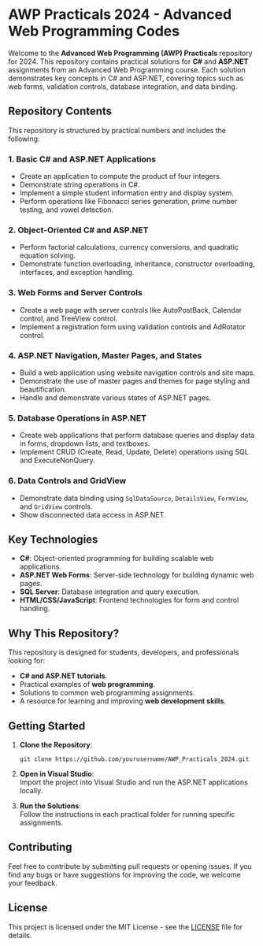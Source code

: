 # AWP Practicals 2024 - Advanced Web Programming Codes

Welcome to the **Advanced Web Programming (AWP) Practicals** repository for 2024. This repository contains practical solutions for **C#** and **ASP.NET** assignments from an Advanced Web Programming course. Each solution demonstrates key concepts in C# and ASP.NET, covering topics such as web forms, validation controls, database integration, and data binding.

## Repository Contents

This repository is structured by practical numbers and includes the following:

### 1. Basic C# and ASP.NET Applications
- Create an application to compute the product of four integers.
- Demonstrate string operations in C#.
- Implement a simple student information entry and display system.
- Perform operations like Fibonacci series generation, prime number testing, and vowel detection.

### 2. Object-Oriented C# and ASP.NET
- Perform factorial calculations, currency conversions, and quadratic equation solving.
- Demonstrate function overloading, inheritance, constructor overloading, interfaces, and exception handling.

### 3. Web Forms and Server Controls
- Create a web page with server controls like AutoPostBack, Calendar control, and TreeView control.
- Implement a registration form using validation controls and AdRotator control.

### 4. ASP.NET Navigation, Master Pages, and States
- Build a web application using website navigation controls and site maps.
- Demonstrate the use of master pages and themes for page styling and beautification.
- Handle and demonstrate various states of ASP.NET pages.

### 5. Database Operations in ASP.NET
- Create web applications that perform database queries and display data in forms, dropdown lists, and textboxes.
- Implement CRUD (Create, Read, Update, Delete) operations using SQL and ExecuteNonQuery.

### 6. Data Controls and GridView
- Demonstrate data binding using `SqlDataSource`, `DetailsView`, `FormView`, and `GridView` controls.
- Show disconnected data access in ASP.NET.

## Key Technologies
- **C#**: Object-oriented programming for building scalable web applications.
- **ASP.NET Web Forms**: Server-side technology for building dynamic web pages.
- **SQL Server**: Database integration and query execution.
- **HTML/CSS/JavaScript**: Frontend technologies for form and control handling.

## Why This Repository?

This repository is designed for students, developers, and professionals looking for:
- **C# and ASP.NET tutorials**.
- Practical examples of **web programming**.
- Solutions to common web programming assignments.
- A resource for learning and improving **web development skills**.

## Getting Started

1. **Clone the Repository**:  
   ```
   git clone https://github.com/yourusername/AWP_Practicals_2024.git
   ```

2. **Open in Visual Studio**:  
   Import the project into Visual Studio and run the ASP.NET applications locally.

3. **Run the Solutions**:  
   Follow the instructions in each practical folder for running specific assignments.

## Contributing

Feel free to contribute by submitting pull requests or opening issues. If you find any bugs or have suggestions for improving the code, we welcome your feedback.

## License

This project is licensed under the MIT License - see the [LICENSE](LICENSE) file for details.
